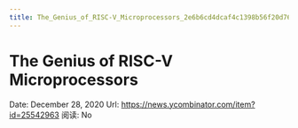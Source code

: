 ```yaml
---
title: The_Genius_of_RISC-V_Microprocessors_2e6b6cd4dcaf4c1398b56f20d760fce1
---
```


# The Genius of RISC-V Microprocessors

Date: December 28, 2020
Url: https://news.ycombinator.com/item?id=25542963
阅读: No